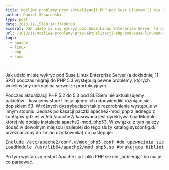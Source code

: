 ```yaml
---
title: Możliwe problemy przy aktualizacji PHP pod Suse Linuxem (i nie tylko)
author: Daniel Skowroński
type: post
date: 2013-11-15T19:14:37+00:00
excerpt: Jak udało mi się wykryć pod Suse Linux Enterprise Server (a dokładniej 11 SP2) podczas migraji do PHP 5.3 występują pewne problemy, których wolelibyśmy uniknąć na serwerze produkcyjnym.
url: /2013/11/mozliwe-problemy-przy-aktualizacji-php-pod-suse-linuxem-i-nie-tylko/
tags:
  - apache
  - linux
  - php
  - suse

---
```

Jak udało mi się wykryć pod Suse Linux Enterprise Server (a dokładniej 11 SP2) podczas migraji do PHP 5.3 występują pewne problemy, których wolelibyśmy uniknąć na serwerze produkcyjnym.

Podczas aktualizacji PHP 5.2 do 5.3 pod SLESem nie aktualizujemy pakietów &#8211; kasujemy stare i instalujemy ich odpowiendiki różniące sie dopiskiem _53_. W różnych dystrybucjach takie rozdrobnienie występuje w innym stopniu. Jednak po kasacji paczki apache2-mod\_php z jednego z konfigów gdzieś w /etc/apache2/ kasowana jest dyrektywa LoadModule, której nie dodaje instalacja apache2-mod\_php53. W związku z tym należy dodać w dowolnym miejscu (najlepiej do tego służy katalog sysconfig.d/ przeznaczony do zmian użytkownika) co następuje:

<pre class="lang:default EnlighterJSRAW " >Include /etc/apache2/conf.d/mod_php5.conf #do upewneinia sie, że mime będą ok
LoadModule /usr/lib64/apache2/mod_php5.so #brakująca biblioteka
</pre>

Po tym wystarczy restart Apache i już pliki PHP się nie &#8222;pobierają&#8221; bo ma je co parsować.
